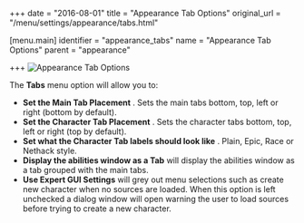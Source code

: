 +++
date = "2016-08-01"
title = "Appearance Tab Options"
original_url = "/menu/settings/appearance/tabs.html"

[menu.main]
    identifier = "appearance_tabs"
    name = "Appearance Tab Options"
    parent = "appearance"
    
+++
![Appearance Tab Options](../../../images/preferences/tabs.png)

The **Tabs** menu option will allow you to:

-   **Set the Main Tab Placement** . Sets the main tabs bottom, top,
    left or right (bottom by default).
-   **Set the Character Tab Placement** . Sets the character tabs
    bottom, top, left or right (top by default).
-   **Set what the Character Tab labels should look like** . Plain,
    Epic, Race or Nethack style.
-   **Display the abilities window as a Tab** will display the abilities
    window as a tab grouped with the main tabs.
-   **Use Expert GUI Settings** will grey out menu selections such as
    create new character when no sources are loaded. When this option is
    left unchecked a dialog window will open warning the user to load
    sources before trying to create a new character.



